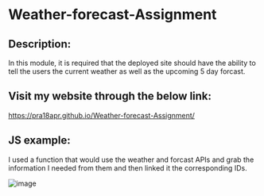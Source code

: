 # Weather-forecast-Assignment

## Description:

In this module, it is required that the deployed site should have the ability to tell the users the current weather as well as the upcoming 5 day forcast.

## Visit my website through the below link:

https://pra18apr.github.io/Weather-forecast-Assignment/

## JS example:

I used a function that would use the weather and forcast APIs and grab the information I needed from them and then linked it the corresponding IDs.

![image](https://github.com/pra18apr/Weather-forecast-Assignment/assets/130611291/50608eb0-10f4-4452-be90-0e83eab06e67)
